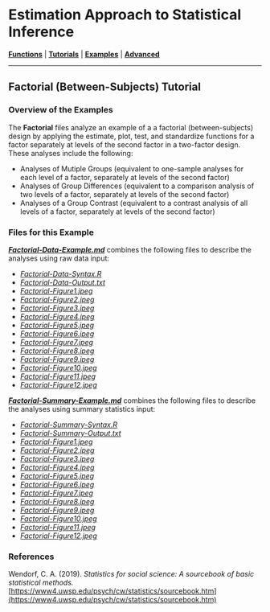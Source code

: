 # Estimation Approach to Statistical Inference

[**Functions**](../../A-Functions) | 
[**Tutorials**](../../B-Tutorials) | 
[**Examples**](../../C-Examples) | 
[**Advanced**](../../D-Advanced)

---

## Factorial (Between-Subjects) Tutorial

### Overview of the Examples

The **Factorial** files analyze an example of a a factorial (between-subjects) design by applying the estimate, plot, test, and standardize functions for a factor separately at levels of the second factor in a two-factor design. These analyses include the following:

- Analyses of Mutiple Groups (equivalent to one-sample analyses for each level of a factor, separately at levels of the second factor)
- Analyses of Group Differences (equivalent to a comparison analysis of two levels of a factor, separately at levels of the second factor)
- Analyses of a Group Contrast (equivalent to a contrast analysis of all levels of a factor, separately at levels of the second factor)

### Files for this Example

[**_Factorial-Data-Example.md_**](./Factorial-Data-Example.md) combines the following files to describe the analyses using raw data input:

- [_Factorial-Data-Syntax.R_](./Factorial-Data-Syntax.R)
- [_Factorial-Data-Output.txt_](./Factorial-Data-Output.txt)
- [_Factorial-Figure1.jpeg_](./Factorial-Figure1.jpeg)
- [_Factorial-Figure2.jpeg_](./Factorial-Figure2.jpeg)
- [_Factorial-Figure3.jpeg_](./Factorial-Figure3.jpeg) 
- [_Factorial-Figure4.jpeg_](./Factorial-Figure4.jpeg)
- [_Factorial-Figure5.jpeg_](./Factorial-Figure5.jpeg)
- [_Factorial-Figure6.jpeg_](./Factorial-Figure6.jpeg)
- [_Factorial-Figure7.jpeg_](./Factorial-Figure7.jpeg) 
- [_Factorial-Figure8.jpeg_](./Factorial-Figure8.jpeg)
- [_Factorial-Figure9.jpeg_](./Factorial-Figure9.jpeg)
- [_Factorial-Figure10.jpeg_](./Factorial-Figure10.jpeg)
- [_Factorial-Figure11.jpeg_](./Factorial-Figure11.jpeg) 
- [_Factorial-Figure12.jpeg_](./Factorial-Figure12.jpeg)

[**_Factorial-Summary-Example.md_**](./Factorial-Summary-Example.md) combines the following files to describe the analyses using summary statistics input:

- [_Factorial-Summary-Syntax.R_](./Factorial-Summary-Syntax.R)
- [_Factorial-Summary-Output.txt_](./Factorial-Summary-Output.txt)
- [_Factorial-Figure1.jpeg_](./Factorial-Figure1.jpeg)
- [_Factorial-Figure2.jpeg_](./Factorial-Figure2.jpeg)
- [_Factorial-Figure3.jpeg_](./Factorial-Figure3.jpeg) 
- [_Factorial-Figure4.jpeg_](./Factorial-Figure4.jpeg)
- [_Factorial-Figure5.jpeg_](./Factorial-Figure5.jpeg)
- [_Factorial-Figure6.jpeg_](./Factorial-Figure6.jpeg)
- [_Factorial-Figure7.jpeg_](./Factorial-Figure7.jpeg) 
- [_Factorial-Figure8.jpeg_](./Factorial-Figure8.jpeg)
- [_Factorial-Figure9.jpeg_](./Factorial-Figure9.jpeg)
- [_Factorial-Figure10.jpeg_](./Factorial-Figure10.jpeg)
- [_Factorial-Figure11.jpeg_](./Factorial-Figure11.jpeg) 
- [_Factorial-Figure12.jpeg_](./Factorial-Figure12.jpeg)

### References

Wendorf, C. A. (2019). _Statistics for social science: A sourcebook of basic statistical methods._ [https://www4.uwsp.edu/psych/cw/statistics/sourcebook.htm](https://www4.uwsp.edu/psych/cw/statistics/sourcebook.htm)
